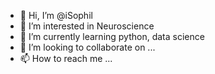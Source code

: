 - 👋 Hi, I’m @iSophil
- 👀 I’m interested in Neuroscience
- 🌱 I’m currently learning python, data science
- 💞️ I’m looking to collaborate on ...
- 📫 How to reach me ...

<!---
iSophil/iSophil is a ✨ special ✨ repository because its `README.md` (this file) appears on your GitHub profile.
You can click the Preview link to take a look at your changes.
--->
